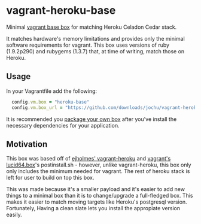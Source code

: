vagrant-heroku-base
==================

Minimal [vagrant base box][basebox] for matching Heroku Celadon Cedar stack.

It matches hardware's memory limitations and provides only the minimal software requirements 
for vagrant. This box uses versions of ruby (1.9.2p290) and rubygems (1.3.7) that, at time of 
writing, match those on Heroku.

Usage
-----

In your Vagrantfile add the following:

```ruby
  config.vm.box = "heroku-base"
  config.vm.box_url = "https://github.com/downloads/jochu/vagrant-heroku-base/heroku-base.box"
```

It is recommended you [package your own box][packaging] after you've install the necessary
dependencies for your application.

Motivation
----------

This box was based off of [ejholmes' vagrant-heroku][vagrant-heroku] and 
[vagrant's lucid64.box][lucid64]'s postinstall.sh - however, unlike vagrant-heroku, this box
only only includes the minimum needed for vagrant. The rest of heroku stack is left for user 
to build on top this box.

This was made because it's a smaller payload and it's easier to add new things to a minimal box than
it is to change/upgrade a full-fledged box. This makes it easier to match moving targets like
Heroku's postgresql version. Fortunately,  Having a clean slate lets you install the appropiate
version easily. 

  [basebox]: http://vagrantup.com/v1/docs/base_boxes.html
  [packaging]: http://vagrantup.com/v1/docs/getting-started/packaging.html
  [lucid64]: http://files.vagrantup.com/lucid64.box
  [vagrant-heroku]: https://github.com/ejholmes/vagrant-heroku